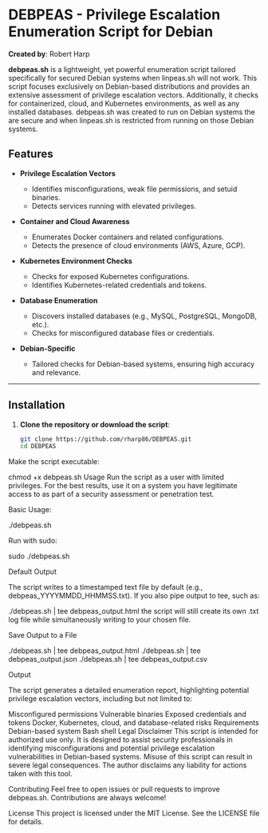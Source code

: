 # DEBPEAS - Privilege Escalation Enumeration Script for Debian

**Created by**: Robert Harp

**debpeas.sh** is a lightweight, yet powerful enumeration script tailored specifically for secured Debian systems when linpeas.sh will not work. This script focuses exclusively on Debian-based distributions and provides an extensive assessment of privilege escalation vectors. 
Additionally, it checks for containerized, cloud, and Kubernetes environments, as well as any installed databases. debpeas.sh was created to run on Debian systems the are secure and when linpeas.sh is restricted from running on those Debian systems. 

## Features

- **Privilege Escalation Vectors**  
  - Identifies misconfigurations, weak file permissions, and setuid binaries.  
  - Detects services running with elevated privileges.

- **Container and Cloud Awareness**  
  - Enumerates Docker containers and related configurations.  
  - Detects the presence of cloud environments (AWS, Azure, GCP).

- **Kubernetes Environment Checks**  
  - Checks for exposed Kubernetes configurations.  
  - Identifies Kubernetes-related credentials and tokens.

- **Database Enumeration**  
  - Discovers installed databases (e.g., MySQL, PostgreSQL, MongoDB, etc.).  
  - Checks for misconfigured database files or credentials.

- **Debian-Specific**  
  - Tailored checks for Debian-based systems, ensuring high accuracy and relevance.

---

## Installation

1. **Clone the repository or download the script**:
   ```bash
   git clone https://github.com/rharp86/DEBPEAS.git
   cd DEBPEAS

Make the script executable:

chmod +x debpeas.sh
Usage
Run the script as a user with limited privileges. For the best results, use it on a system you have legitimate access to as part of a security assessment or penetration test.

Basic Usage:

./debpeas.sh

Run with sudo:

sudo ./debpeas.sh

Default Output

The script writes to a timestamped text file by default (e.g., debpeas_YYYYMMDD_HHMMSS.txt). If you also pipe output to tee, such as:

./debpeas.sh | tee debpeas_output.html
the script will still create its own .txt log file while simultaneously writing to your chosen file.

Save Output to a File

./debpeas.sh | tee debpeas_output.html
./debpeas.sh | tee debpeas_output.json
./debpeas.sh | tee debpeas_output.csv

Output

The script generates a detailed enumeration report, highlighting potential privilege escalation vectors, including but not limited to:

Misconfigured permissions
Vulnerable binaries
Exposed credentials and tokens
Docker, Kubernetes, cloud, and database-related risks
Requirements
Debian-based system
Bash shell
Legal Disclaimer
This script is intended for authorized use only. It is designed to assist security professionals in identifying misconfigurations and potential privilege escalation vulnerabilities in Debian-based systems. Misuse of this script can result in severe legal consequences. The author disclaims any liability for actions taken with this tool.

Contributing
Feel free to open issues or pull requests to improve debpeas.sh. Contributions are always welcome!

License
This project is licensed under the MIT License. See the LICENSE file for details.



